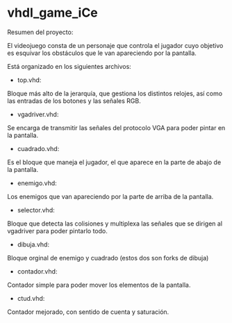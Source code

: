 # vhdl_game_iCe

Resumen del proyecto:

El videojuego consta de un personaje que controla el jugador cuyo objetivo es esquivar los obstáculos que le van apareciendo por la pantalla.

Está organizado en los siguientes archivos:

+ top.vhd:

Bloque más alto de la jerarquía, que gestiona los distintos relojes, así como las entradas de los botones y las señales RGB.

+ vgadriver.vhd:

Se encarga de transmitir las señales del protocolo VGA para poder pintar en la pantalla.

+ cuadrado.vhd:

Es el bloque que maneja el jugador, el que aparece en la parte de abajo de la pantalla.

+ enemigo.vhd:

Los enemigos que van apareciendo por la parte de arriba de la pantalla.

+ selector.vhd:

Bloque que detecta las colisiones y multiplexa las señales que se dirigen al vgadriver para poder pintarlo todo.

+ dibuja.vhd:

Bloque orginal de enemigo y cuadrado (estos dos son forks de dibuja)

+ contador.vhd:

Contador simple para poder mover los elementos de la pantalla.

+ ctud.vhd:

Contador mejorado, con sentido de cuenta y saturación.
